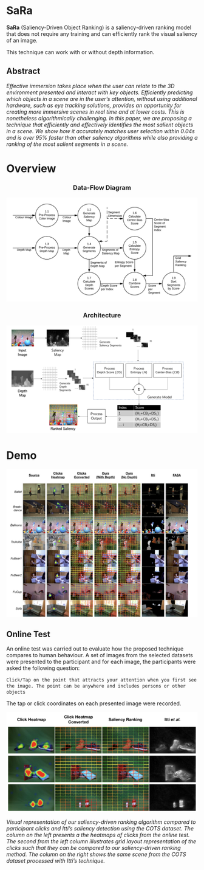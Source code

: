 **<h1>SaRa</h1>**
<!-- Describe the software -->
**SaRa** (Saliency-Driven Object Ranking) is a saliency-driven ranking model that does not require any training and can efficiently rank the visual saliency of an image.

This technique can work with or without depth information. 


**<h2 name="abstract">Abstract</h2>**
*Effective immersion takes place when the user can relate to the 3D environment presented and interact with key objects. Efficiently predicting which objects in a scene are in the user’s attention, without using additional hardware, such as eye tracking solutions, provides an opportunity for creating more immersive scenes in real time and at lower costs. This is nonetheless algorithmically challenging. In this paper, we are proposing a technique that efficiently and effectively identifies the most salient objects in a scene. We show how it accurately matches user selection within 0.04s and is over 95% faster than other saliency algorithms while also providing a ranking of the most salient segments in a scene.*


**<h1 name="dfd">Overview</h1>**

**<h3 align="center" name="dfd">Data-Flow Diagram</h3>**
<p align="center"><img src='./assets/saraDFD.png'></p>

**<h3 align="center" name="dfd">Architecture</h3>**
<p align="center"><img src='./assets/arch.png'></p>



**<h1 name="dfd">Demo</h1>**

<p align="center"><img src='./assets/comparison.jpeg'></p>

**<h2 name="dfd">Online Test</h2>**

An online test was carried out to evaluate how the proposed technique compares to human behaviour. A set of images from the selected datasets were presented to the participant and for each image, the participants were asked the following question:

    Click/Tap on the point that attracts your attention when you first see the image. The point can be anywhere and includes persons or other objects

The tap or click coordinates on each presented image were
recorded.

<p align="center"><img src='./assets/saliencyEval.jpeg'></p>

*Visual representation of our saliency-driven ranking algorithm
compared to participant clicks and Itti’s saliency detection using the COTS dataset. The column on the left presents a the heatmaps of clicks from the online test. The second from the left column illustrates grid layout representation of the clicks such that they can be compared to our saliency-driven ranking method. The column on the right shows the same scene from the COTS dataset processed with Itti’s technique.*
